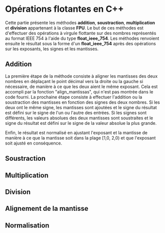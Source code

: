 # Opérations flotantes en C++
Cette partie présente les méthodes **addition**, **soustraction**, **multiplication** et **division** appartenant à la classe **FPU**. Le but de ces méthodes est d'effectuer des opérations à virgule flottante sur des nombres représentés au format IEEE 754 à l'aide du type **float_ieee_754**. Les méthodes renvoient ensuite le résultat sous la forme d'un **float_ieee_754** après des opérations sur les exposants, les signes et les mantisses.
## Addition
La première étape de la méthode consiste à aligner les mantisses des deux nombres en déplaçant le point décimal vers la droite ou la gauche si nécessaire, de manière à ce que les deux aient le même exposant. Cela est accompli par la fonction "align_mantissas", qui n'est pas montrée dans le code fourni.
La prochaine étape consiste à effectuer l'addition ou la soustraction des mantisses en fonction des signes des deux nombres. Si les deux ont le même signe, les mantisses sont ajoutées et le signe du résultat est défini sur le signe de l'un ou l'autre des entrées. Si les signes sont différents, les valeurs absolues des deux mantisses sont soustraites et le signe du résultat est défini sur le signe de la valeur absolue la plus grande.

Enfin, le résultat est normalisé en ajustant l'exposant et la mantisse de manière à ce que la mantisse soit dans la plage [1,0, 2,0) et que l'exposant soit ajusté en conséquence.
## Soustraction

## Multiplication

## Division

## Alignement de la mantisse

## Normalisation
